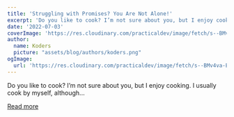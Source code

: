 ```yaml
---
title: 'Struggling with Promises? You Are Not Alone!'
excerpt: 'Do you like to cook? I’m not sure about you, but I enjoy cooking. I usually cook by myself, although...'
date: '2022-07-03'
coverImage: 'https://res.cloudinary.com/practicaldev/image/fetch/s--BMv4va-E--/c_imagga_scale,f_auto,fl_progressive,h_420,q_auto,w_1000/https://dev-to-uploads.s3.amazonaws.com/uploads/articles/0zgd2xxhlqazkav9z0n6.png'
author:
  name: Koders
  picture: "assets/blog/authors/koders.png"
ogImage:
  url: 'https://res.cloudinary.com/practicaldev/image/fetch/s--BMv4va-E--/c_imagga_scale,f_auto,fl_progressive,h_420,q_auto,w_1000/https://dev-to-uploads.s3.amazonaws.com/uploads/articles/0zgd2xxhlqazkav9z0n6.png'
---
```


Do you like to cook? I’m not sure about you, but I enjoy cooking. I usually cook by myself, although...

[Read more](https://dev.to/polymathsomnath/struggling-with-promises-you-are-not-alone-530g)
